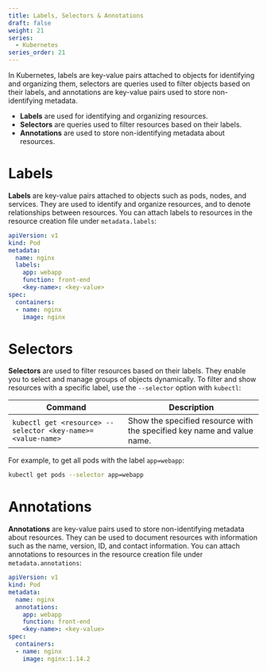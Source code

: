 ```yaml
---
title: Labels, Selectors & Annotations
draft: false
weight: 21
series:
  - Kubernetes
series_order: 21
---
```

In Kubernetes, labels are key-value pairs attached to objects for identifying and organizing them, selectors are queries used to filter objects based on their labels, and annotations are key-value pairs used to store non-identifying metadata.
- **Labels** are used for identifying and organizing resources.
- **Selectors** are queries used to filter resources based on their labels.
- **Annotations** are used to store non-identifying metadata about resources.
# Labels
**Labels** are key-value pairs attached to objects such as pods, nodes, and services. They are used to identify and organize resources, and to denote relationships between resources.
You can attach labels to resources in the resource creation file under `metadata.labels`:

```yaml
apiVersion: v1
kind: Pod
metadata:
  name: nginx
  labels:
    app: webapp
    function: front-end
    <key-name>: <key-value>
spec:
  containers:
  - name: nginx
    image: nginx
```
# Selectors
**Selectors** are used to filter resources based on their labels. They enable you to select and manage groups of objects dynamically.
To filter and show resources with a specific label, use the `--selector` option with `kubectl`:

| Command                                                     | Description                                                             |
| ----------------------------------------------------------- | ----------------------------------------------------------------------- |
| `kubectl get <resource> --selector <key-name>=<value-name>` | Show the specified resource with the specified key name and value name. |

For example, to get all pods with the label `app=webapp`:

```sh
kubectl get pods --selector app=webapp
```
# Annotations
**Annotations** are key-value pairs used to store non-identifying metadata about resources. They can be used to document resources with information such as the name, version, ID, and contact information.
You can attach annotations to resources in the resource creation file under `metadata.annotations`:
```yaml
apiVersion: v1
kind: Pod
metadata:
  name: nginx
  annotations:
    app: webapp
    function: front-end
    <key-name>: <key-value>
spec:
  containers:
  - name: nginx
    image: nginx:1.14.2
```